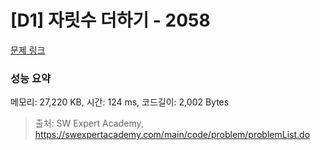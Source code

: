 # [D1] 자릿수 더하기 - 2058 

[문제 링크](https://swexpertacademy.com/main/code/problem/problemDetail.do?contestProbId=AV5QPRjqA10DFAUq) 

### 성능 요약

메모리: 27,220 KB, 시간: 124 ms, 코드길이: 2,002 Bytes



> 출처: SW Expert Academy, https://swexpertacademy.com/main/code/problem/problemList.do